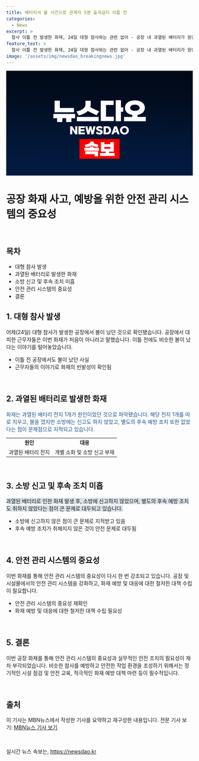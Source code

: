 ```yaml
---
title: 배터리서 불 사건으로 관계자 5명 출국금지 이틀 전
categories:
  - News
excerpt: >
  참사 이틀 전 발생한 화재, 24일 대형 참사와는 관련 없어 - 공장 내 과열된 배터리가 원인이었으며, 자체 진화만으로 진압됐지만 소방에는 신고나 후속 조치가 없었다. 이틀 전에도 비슷한 사건이 발생한 것으로 알려졌으나 관련 당국에 신고된 사실은 없었다. 소방시설은 지난 4월 자체점검 후 양호하다고 통보했으나, 이에 대한 검찰의 입건과 출국금지 조치가 이뤄졌다. 
feature_text: >
  참사 이틀 전 발생한 화재, 24일 대형 참사와는 관련 없어 - 공장 내 과열된 배터리가 원인이었으며, 자체 진화만으로 진압됐지만 소방에는 신고나 후속 조치가 없었다. 이틀 전에도 비슷한 사건이 발생한 것으로 알려졌으나 관련 당국에 신고된 사실은 없었다. 소방시설은 지난 4월 자체점검 후 양호하다고 통보했으나, 이에 대한 검찰의 입건과 출국금지 조치가 이뤄졌다. 
image: '/assets/img/newsdao_breakingnews.jpg'
---
```


<p><img src="/assets/img/newsdao_breakingnews.jpg" alt="koreaapp 속보" /></p>

<h1>공장 화재 사고, 예방을 위한 안전 관리 시스템의 중요성</h1>

<p data-ke-size="size16">&nbsp;</p>

<h2 data-ke-size="size26">목차</h2>

<ul>
    <li>대형 참사 발생</li>
    <li>과열된 배터리로 발생한 화재</li>
    <li>소방 신고 및 후속 조치 미흡</li>
    <li>안전 관리 시스템의 중요성</li>
    <li>결론</li>
</ul>

<h2><b>1. 대형 참사 발생</b></h2>

<p>어제(24일) 대형 참사가 발생한 공장에서 불이 났던 것으로 확인됐습니다. 공장에서 대피한 근무자들은 이번 화재가 처음이 아니라고 말했습니다. 이틀 전에도 비슷한 불이 났다는 이야기를 털어놓았습니다.</p>

<ul>
    <li>이틀 전 공장에서도 불이 났던 사실</li>
    <li>근무자들의 이야기로 화재의 빈발성이 확인됨</li>
</ul>

<p data-ke-size="size16">&nbsp;</p>

<h2><b>2. 과열된 배터리로 발생한 화재</b></h2>

<p><span style="color: #1a5490;">화재는 과열된 배터리 전지 1개가 원인이었던 것으로 파악됐습니다. 해당 전지 1개를 따로 치우고, 불을 껐지만 소방에는 신고도 하지 않았고, 별도의 후속 예방 조치 또한 없었다는 점이 문제점으로 지적되고 있습니다.</span></p>

<table>
    <tr>
        <td style="text-align: center; height: 17px;"><b>원인</b></td>
        <td style="text-align: center; height: 17px;"><b>대응</b></td>
    </tr>
    <tr>
        <td style="text-align: center; height: 17px;">과열된 배터리 전지</td>
        <td style="text-align: center; height: 17px;">개별 소화 및 소방 신고 부재</td>
    </tr>
</table>

<p data-ke-size="size16">&nbsp;</p>

<h2><b>3. 소방 신고 및 후속 조치 미흡</b></h2>

<p><span style="background-color: #21538527;">과열된 배터리로 인한 화재 발생 후, 소방에 신고하지 않았으며, 별도의 후속 예방 조치도 취하지 않았다는 점이 큰 문제로 대두되고 있습니다.</span></p>

<ul>
    <li>소방에 신고하지 않은 점이 큰 문제로 지적받고 있음</li>
    <li>후속 예방 조치가 취해지지 않은 것이 안전 문제로 대두됨</li>
</ul>

<p data-ke-size="size16">&nbsp;</p>

<h2><b>4. 안전 관리 시스템의 중요성</b></h2>

<p>이번 화재를 통해 안전 관리 시스템의 중요성이 다시 한 번 강조되고 있습니다. 공장 및 시설물에서의 안전 관리 시스템을 강화하고, 화재 예방 및 대응에 대한 철저한 대책 수립이 필요합니다.</p>

<ul>
    <li>안전 관리 시스템의 중요성 재확인</li>
    <li>화재 예방 및 대응에 대한 철저한 대책 수립 필요성</li>
</ul>

<p data-ke-size="size16">&nbsp;</p>

<h2><b>5. 결론</b></h2>

<p>이번 공장 화재를 통해 안전 관리 시스템의 중요성과 실무적인 안전 조치의 필요성이 재차 부각되었습니다. 비슷한 참사를 예방하고 안전한 작업 환경을 조성하기 위해서는 정기적인 시설 점검 및 안전 교육, 적극적인 화재 예방 대책 마련 등이 필수적입니다.</p>

<p data-ke-size="size16">&nbsp;</p>

<h2><b>출처</b></h2>

<p>이 기사는 MBN뉴스에서 작성한 기사를 요약하고 재구성한 내용입니다. 전문 기사 보기: <a href="https://www.mbn.co.kr/news/society/4749069" target="_blank" rel="noopener">MBN뉴스 기사 보기</a></p>

<p data-ke-size="size16">&nbsp;</p>
실시간 뉴스 속보는, <a href="https://newsdao.kr" rel="dofollow">https://newsdao.kr</a>


